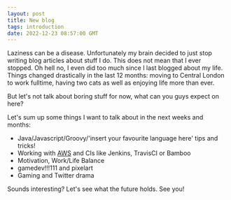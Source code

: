 ```yaml
---
layout: post
title: New blog
tags: introduction
date: 2022-12-23 08:57:00 GMT
---
```


Laziness can be a disease. Unfortunately my brain decided to just stop writing blog articles about stuff I do. This does not mean that I ever stopped. Oh hell no, I even did too much since I last blogged about my life. Things changed drastically in the last 12 months: moving to Central London to work fulltime, having two cats as well as enjoying life more than ever.

But let's not talk about boring stuff for now, what can you guys expect on here?

Let's sum up some things I want to talk about in the next weeks and months:

* Java/Javascript/Groovy/'insert your favourite language here' tips and tricks!
* Working with [AWS](https://aws.amazon.com/) and CIs like Jenkins, TravisCI or Bamboo
* Motivation, Work/Life Balance
* gamedev!!!111 and pixelart
* Gaming and Twitter drama

Sounds interesting? Let's see what the future holds. See you!
